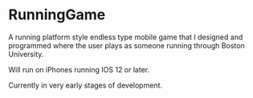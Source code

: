 # RunningGame
A running platform style endless type mobile game that I designed and programmed
where the user plays as someone running through Boston University.

Will run on iPhones running IOS 12 or later.

Currently in very early stages of development.
